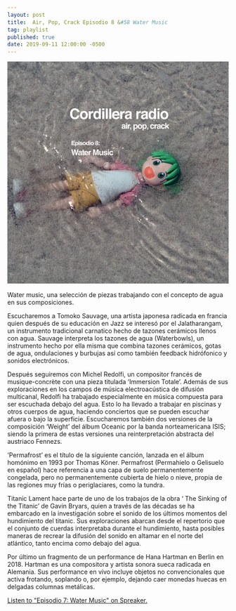 ```yaml
---
layout: post
title:  Air, Pop, Crack Episodio 8 &#58 Water Music
tag: playlist
published: true
date: 2019-09-11 12:00:00 -0500
---
```


![watermusic](/images/radio_water_music.jpg)

Water music, una selección de piezas trabajando con el concepto de agua en sus composiciones. 

Escucharemos a Tomoko Sauvage, una artista japonesa radicada en francia quien después de su educación en Jazz se interesó por el Jalatharangam, un instrumento tradicional carnatico hecho de tazones cerámicos llenos con agua. Sauvage interpreta los tazones de agua (Waterbowls), un instrumento hecho por ella misma que combina tazones cerámicos, gotas de agua, ondulaciones y burbujas así como también feedback hidrófonico y sonidos electrónicos.  

Después seguiremos con Michel Redolfi, un compositor francés de musique-concrète con una pieza titulada ‘Immersion Totale’. Además de sus exploraciones en los campos de música electroacústica de difusión multicanal, Redolfi ha trabajado especialmente en música compuesta para ser escuchada debajo del agua. Esto lo ha llevado a trabajar en piscinas y otros cuerpos de agua, haciendo conciertos que se pueden escuchar afuera o bajo la superficie. 
Escucharemos también dos versiones de la composición ‘Weight’ del álbum Oceanic por la banda norteamericana ISIS; siendo la primera de estas versiones una reinterpretación abstracta del austriaco Fennezs.

‘Permafrost’ es el título de la siguiente canción, lanzada en el álbum homónimo en 1993 por Thomas Köner. Permafrost (Permahielo o Gelisuelo en español) hace referencia a una capa de suelo permanentemente congelada, pero no permanentemente cubierta de hielo o nieve, propia de las regiones muy frías o periglaciares, como la tundra.

Titanic Lament hace parte de uno de los trabajos de la obra ‘ The Sinking of the Titanic’ de Gavin Bryars, quien a través de las décadas se ha embarcado en la investigación sobre el sonido de los últimos momentos del hundimiento del titanic. Sus exploraciones abarcan desde el repertorio que el conjunto de cuerdas interpretaba durante el hundimiento, hasta posibles maneras de recrear la difusión del sonido en altamar en el norte del atlántico, tanto encima como debajo del agua.

Por último un fragmento de un performance de Hana Hartman en Berlin en 2018. Hartman es una compositora y artista sonora sueca radicada en Alemania. Sus performance en vivo incluye objetos no convencionales que activa frotando, soplando o, por ejemplo, dejando caer monedas huecas en delgadas columnas metálicas.


<a class="spreaker-player" href="https://www.spreaker.com/user/cordilleraradio/watermusic" data-resource="episode_id=19069383" data-theme="light" data-autoplay="false" data-playlist="false" data-cover="https://d3wo5wojvuv7l.cloudfront.net/images.spreaker.com/original/30adaa286c201ac7dba86505062530bb.jpg" data-width="100%" data-height="400px">Listen to "Episodio 7: Water Music" on Spreaker.</a><script async src="https://widget.spreaker.com/widgets.js"></script>
